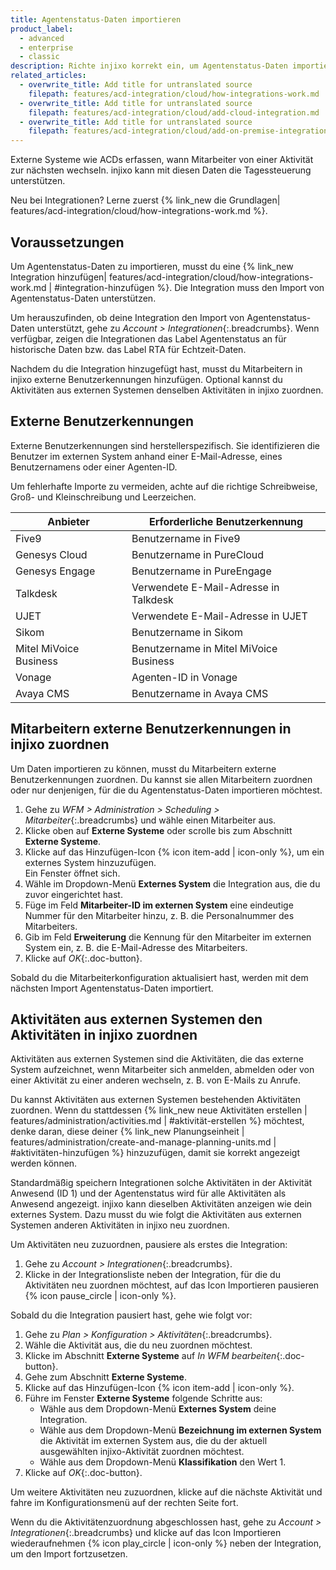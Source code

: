 ```yaml
---
title: Agentenstatus-Daten importieren
product_label:
  - advanced
  - enterprise
  - classic
description: Richte injixo korrekt ein, um Agentenstatus-Daten importieren zu können.
related_articles:
  - overwrite_title: Add title for untranslated source
    filepath: features/acd-integration/cloud/how-integrations-work.md
  - overwrite_title: Add title for untranslated source
    filepath: features/acd-integration/cloud/add-cloud-integration.md
  - overwrite_title: Add title for untranslated source
    filepath: features/acd-integration/cloud/add-on-premise-integration.md
---
```


Externe Systeme wie ACDs erfassen, wann Mitarbeiter von einer Aktivität zur nächsten wechseln. injixo kann mit diesen Daten die Tagessteuerung unterstützen.

Neu bei Integrationen? Lerne zuerst {% link_new die Grundlagen| features/acd-integration/cloud/how-integrations-work.md %}.

## Voraussetzungen

Um Agentenstatus-Daten zu importieren, musst du eine {% link_new Integration hinzufügen| features/acd-integration/cloud/how-integrations-work.md | #integration-hinzufügen %}. Die Integration muss den Import von Agentenstatus-Daten unterstützen.

Um herauszufinden, ob deine Integration den Import von Agentenstatus-Daten unterstützt, gehe zu _Account > Integrationen_{:.breadcrumbs}. Wenn verfügbar, zeigen die Integrationen das Label Agentenstatus an für historische Daten bzw. das Label RTA für Echtzeit-Daten.

Nachdem du die Integration hinzugefügt hast, musst du Mitarbeitern in injixo externe Benutzerkennungen hinzufügen. Optional kannst du Aktivitäten aus externen Systemen denselben Aktivitäten in injixo zuordnen.

## Externe Benutzerkennungen

Externe Benutzerkennungen sind herstellerspezifisch. Sie identifizieren die Benutzer im externen System anhand einer E-Mail-Adresse, eines Benutzernamens oder einer Agenten-ID.

Um fehlerhafte Importe zu vermeiden, achte auf die richtige Schreibweise, Groß- und Kleinschreibung und Leerzeichen.

| Anbieter               | Erforderliche Benutzerkennung          |
| ---------------------- | -------------------------------------- |
| Five9                  | Benutzername in Five9                  |
| Genesys Cloud          | Benutzername in PureCloud              |
| Genesys Engage         | Benutzername in PureEngage             |
| Talkdesk               | Verwendete E-Mail-Adresse in Talkdesk  |
| UJET                   | Verwendete E-Mail-Adresse in UJET      |
| Sikom                  | Benutzername in Sikom                  |
| Mitel MiVoice Business | Benutzername in Mitel MiVoice Business |
| Vonage                 | Agenten-ID in Vonage                   |
| Avaya CMS              | Benutzername in Avaya CMS              |

## Mitarbeitern externe Benutzerkennungen in injixo zuordnen

Um Daten importieren zu können, musst du Mitarbeitern externe Benutzerkennungen zuordnen. Du kannst sie allen Mitarbeitern zuordnen oder nur denjenigen, für die du Agentenstatus-Daten importieren möchtest.

1. Gehe zu _WFM > Administration > Scheduling > Mitarbeiter_{:.breadcrumbs} und wähle einen Mitarbeiter aus.
2. Klicke oben auf **Externe Systeme** oder scrolle bis zum Abschnitt **Externe Systeme**.
3. Klicke auf das Hinzufügen-Icon {% icon item-add | icon-only %}, um ein externes System hinzuzufügen.  
   Ein Fenster öffnet sich.
4. Wähle im Dropdown-Menü **Externes System** die Integration aus, die du zuvor eingerichtet hast.
5. Füge im Feld **Mitarbeiter-ID im externen System** eine eindeutige Nummer für den Mitarbeiter hinzu, z.&nbsp;B. die Personalnummer des Mitarbeiters.
6. Gib im Feld **Erweiterung** die Kennung für den Mitarbeiter im externen System ein, z.&nbsp;B. die E-Mail-Adresse des Mitarbeiters.
7. Klicke auf _OK_{:.doc-button}.

Sobald du die Mitarbeiterkonfiguration aktualisiert hast, werden mit dem nächsten Import Agentenstatus-Daten importiert.

## Aktivitäten aus externen Systemen den Aktivitäten in injixo zuordnen

Aktivitäten aus externen Systemen sind die Aktivitäten, die das externe System aufzeichnet, wenn Mitarbeiter sich anmelden, abmelden oder von einer Aktivität zu einer anderen wechseln, z.&nbsp;B. von E-Mails zu Anrufe.

Du kannst Aktivitäten aus externen Systemen bestehenden Aktivitäten zuordnen. Wenn du stattdessen {% link_new neue Aktivitäten erstellen | features/administration/activities.md | #aktivität-erstellen %} möchtest, denke daran, diese deiner {% link_new Planungseinheit | features/administration/create-and-manage-planning-units.md | #aktivitäten-hinzufügen %} hinzuzufügen, damit sie korrekt angezeigt werden können.

Standardmäßig speichern Integrationen solche Aktivitäten in der Aktivität Anwesend (ID 1) und der Agentenstatus wird für alle Aktivitäten als Anwesend angezeigt. injixo kann dieselben Aktivitäten anzeigen wie dein externes System. Dazu musst du wie folgt die Aktivitäten aus externen Systemen anderen Aktivitäten in injixo neu zuordnen.

Um Aktivitäten neu zuzuordnen, pausiere als erstes die Integration:

1. Gehe zu _Account > Integrationen_{:.breadcrumbs}.
2. Klicke in der Integrationsliste neben der Integration, für die du Aktivitäten neu zuordnen möchtest, auf das Icon Importieren pausieren {% icon pause_circle | icon-only %}.

Sobald du die Integration pausiert hast, gehe wie folgt vor:

1. Gehe zu _Plan > Konfiguration > Aktivitäten_{:.breadcrumbs}.
2. Wähle die Aktivität aus, die du neu zuordnen möchtest.
3. Klicke im Abschnitt **Externe Systeme** auf _In WFM bearbeiten_{:.doc-button}.
4. Gehe zum Abschnitt **Externe Systeme**.
5. Klicke auf das Hinzufügen-Icon {% icon item-add | icon-only %}.
6. Führe im Fenster **Externe Systeme** folgende Schritte aus:<br>
   - Wähle aus dem Dropdown-Menü **Externes System** deine Integration.
   - Wähle aus dem Dropdown-Menü **Bezeichnung im externen System** die Aktivität im externen System aus, die du der aktuell ausgewählten injixo-Aktivität zuordnen möchtest.
   - Wähle aus dem Dropdown-Menü **Klassifikation** den Wert 1.
7. Klicke auf _OK_{:.doc-button}.

Um weitere Aktivitäten neu zuzuordnen, klicke auf die nächste Aktivität und fahre im Konfigurationsmenü auf der rechten Seite fort.

Wenn du die Aktivitätenzuordnung abgeschlossen hast, gehe zu _Account > Integrationen_{:.breadcrumbs} und klicke auf das Icon Importieren wiederaufnehmen {% icon play_circle | icon-only %} neben der Integration, um den Import fortzusetzen.

